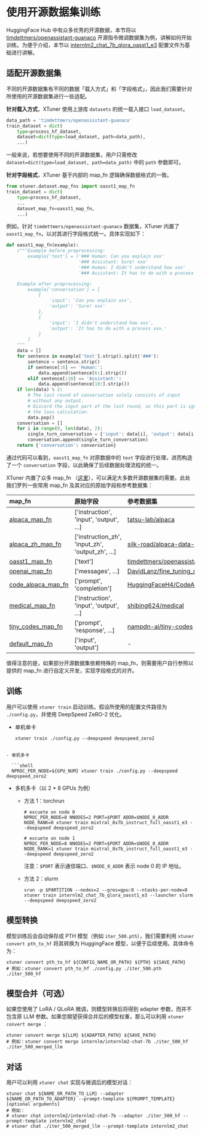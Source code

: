 # 使用开源数据集训练

HuggingFace Hub 中有众多优秀的开源数据，本节将以 [timdettmers/openassistant-guanaco](https://huggingface.co/datasets/timdettmers/openassistant-guanaco) 开源指令微调数据集为例，讲解如何开始训练。为便于介绍，本节以 [internlm2_chat_7b_qlora_oasst1_e3](https://github.com/InternLM/xtuner/blob/main/xtuner/configs/internlm/internlm2_chat_7b/internlm2_chat_7b_qlora_oasst1_e3.py) 配置文件为基础进行讲解。

## 适配开源数据集

不同的开源数据集有不同的数据「载入方式」和「字段格式」，因此我们需要针对所使用的开源数据集进行一些适配。

**针对载入方式**，XTuner 使用上游库 `datasets` 的统一载入接口 `load_dataset`。

```python
data_path = 'timdettmers/openassistant-guanaco'
train_dataset = dict(
    type=process_hf_dataset,
    dataset=dict(type=load_dataset, path=data_path),
    ...)
```

一般来说，若想要使用不同的开源数据集，用户只需修改 `dataset=dict(type=load_dataset, path=data_path)` 中的 `path` 参数即可。

**针对字段格式**，XTuner 基于内部的 map_fn 逻辑确保数据格式的一致。

```python
from xtuner.dataset.map_fns import oasst1_map_fn
train_dataset = dict(
    type=process_hf_dataset,
    ...
    dataset_map_fn=oasst1_map_fn,
    ...)
```

例如，针对 `timdettmers/openassistant-guanaco` 数据集，XTuner 内置了 `oasst1_map_fn`，以对其进行字段格式统一。具体实现如下：

```python
def oasst1_map_fn(example):
    r"""Example before preprocessing:
        example['text'] = ('### Human: Can you explain xxx'
                           '### Assistant: Sure! xxx'
                           '### Human: I didn't understand how xxx'
                           '### Assistant: It has to do with a process xxx.')

    Example after preprocessing:
        example['conversation'] = [
            {
                'input': 'Can you explain xxx',
                'output': 'Sure! xxx'
            },
            {
                'input': 'I didn't understand how xxx',
                'output': 'It has to do with a process xxx.'
            }
        ]
    """
    data = []
    for sentence in example['text'].strip().split('###'):
        sentence = sentence.strip()
        if sentence[:6] == 'Human:':
            data.append(sentence[6:].strip())
        elif sentence[:10] == 'Assistant:':
            data.append(sentence[10:].strip())
    if len(data) % 2:
        # The last round of conversation solely consists of input
        # without any output.
        # Discard the input part of the last round, as this part is ignored in
        # the loss calculation.
        data.pop()
    conversation = []
    for i in range(0, len(data), 2):
        single_turn_conversation = {'input': data[i], 'output': data[i + 1]}
        conversation.append(single_turn_conversation)
    return {'conversation': conversation}
```

通过代码可以看到，`oasst1_map_fn` 对原数据中的 `text` 字段进行处理，进而构造了一个 `conversation` 字段，以此确保了后续数据处理流程的统一。

XTuner 内置了众多 map_fn （[这里](https://github.com/InternLM/xtuner/tree/main/xtuner/dataset/map_fns/dataset_map_fns)），可以满足大多数开源数据集的需要。此处我们罗列一些常用 map_fn 及其对应的原始字段和参考数据集：

| map_fn                                                                                                                          | 原始字段                                            | 参考数据集                                                                                                         |
| :------------------------------------------------------------------------------------------------------------------------------ | :-------------------------------------------------- | :----------------------------------------------------------------------------------------------------------------- |
| [alpaca_map_fn](https://github.com/InternLM/xtuner/blob/main/xtuner/dataset/map_fns/dataset_map_fns/alpaca_map_fn.py)           | \['instruction',  'input', 'output', ...\]          | [tatsu-lab/alpaca](https://huggingface.co/datasets/tatsu-lab/alpaca)                                               |
| [alpaca_zh_map_fn](https://github.com/InternLM/xtuner/blob/main/xtuner/dataset/map_fns/dataset_map_fns/alpaca_zh_map_fn.py)     | \['instruction_zh',  'input_zh', 'output_zh', ...\] | [silk-road/alpaca-data-gpt4-chinese](https://huggingface.co/datasets/silk-road/alpaca-data-gpt4-chinese)           |
| [oasst1_map_fn](https://github.com/InternLM/xtuner/blob/main/xtuner/dataset/map_fns/dataset_map_fns/oasst1_map_fn.py)           | \['text'\]                                          | [timdettmers/openassistant-guanaco](https://huggingface.co/datasets/timdettmers/openassistant-guanaco)             |
| [openai_map_fn](https://github.com/InternLM/xtuner/blob/main/xtuner/dataset/map_fns/dataset_map_fns/openai_map_fn.py)           | \['messages',  ...\]                                | [DavidLanz/fine_tuning_datraset_4_openai](https://huggingface.co/datasets/DavidLanz/fine_tuning_datraset_4_openai) |
| [code_alpaca_map_fn](https://github.com/InternLM/xtuner/blob/main/xtuner/dataset/map_fns/dataset_map_fns/code_alpaca_map_fn.py) | \['prompt',  'completion'\]                         | [HuggingFaceH4/CodeAlpaca_20K](https://huggingface.co/datasets/HuggingFaceH4/CodeAlpaca_20K)                       |
| [medical_map_fn](https://github.com/InternLM/xtuner/blob/main/xtuner/dataset/map_fns/dataset_map_fns/medical_map_fn.py)         | \['instruction',  'input', 'output', ...\]          | [shibing624/medical](https://huggingface.co/datasets/shibing624/medical)                                           |
| [tiny_codes_map_fn](https://github.com/InternLM/xtuner/blob/main/xtuner/dataset/map_fns/dataset_map_fns/tiny_codes_map_fn.py)   | \['prompt',  'response', ...\]                      | [nampdn-ai/tiny-codes](https://huggingface.co/datasets/nampdn-ai/tiny-codes)                                       |
| [default_map_fn](https://github.com/InternLM/xtuner/blob/main/xtuner/dataset/map_fns/dataset_map_fns/default_map_fn.py)         | \['input',  'output'\]                              | -                                                                                                                  |

值得注意的是，如果部分开源数据集依赖特殊的 map_fn，则需要用户自行参照以提供的 map_fn 进行自定义开发，实现字段格式的对齐。

## 训练

用户可以使用 `xtuner train` 启动训练。假设所使用的配置文件路径为 `./config.py`，并使用 DeepSpeed ZeRO-2 优化。

- 单机单卡

  ```shell
  xtuner train ./config.py --deepspeed deepspeed_zero2
  ```

````

- 单机多卡

  ```shell
  NPROC_PER_NODE=${GPU_NUM} xtuner train ./config.py --deepspeed deepspeed_zero2
````

- 多机多卡（以 2 * 8 GPUs 为例）

  - 方法 1：torchrun

    ```
    # excuete on node 0
    NPROC_PER_NODE=8 NNODES=2 PORT=$PORT ADDR=$NODE_0_ADDR NODE_RANK=0 xtuner train mixtral_8x7b_instruct_full_oasst1_e3 --deepspeed deepspeed_zero2

    # excuete on node 1
    NPROC_PER_NODE=8 NNODES=2 PORT=$PORT ADDR=$NODE_0_ADDR NODE_RANK=1 xtuner train mixtral_8x7b_instruct_full_oasst1_e3 --deepspeed deepspeed_zero2
    ```

    注意：`$PORT` 表示通信端口、`$NODE_0_ADDR` 表示 node 0 的 IP 地址。

  - 方法 2：slurm

    ```
    srun -p $PARTITION --nodes=2 --gres=gpu:8 --ntasks-per-node=8 xtuner train internlm2_chat_7b_qlora_oasst1_e3 --launcher slurm --deepspeed deepspeed_zero2
    ```

## 模型转换

模型训练后会自动保存成 PTH 模型（例如 `iter_500.pth`），我们需要利用 `xtuner convert pth_to_hf` 将其转换为 HuggingFace 模型，以便于后续使用。具体命令为：

```shell
xtuner convert pth_to_hf ${CONFIG_NAME_OR_PATH} ${PTH} ${SAVE_PATH}
# 例如：xtuner convert pth_to_hf ./config.py ./iter_500.pth ./iter_500_hf
```

## 模型合并（可选）

如果您使用了 LoRA / QLoRA 微调，则模型转换后将得到 adapter 参数，而并不包含原 LLM 参数。如果您期望获得合并后的模型权重，那么可以利用 `xtuner convert merge` ：

```shell
xtuner convert merge ${LLM} ${ADAPTER_PATH} ${SAVE_PATH}
# 例如：xtuner convert merge internlm/internlm2-chat-7b ./iter_500_hf ./iter_500_merged_llm
```

## 对话

用户可以利用 `xtuner chat` 实现与微调后的模型对话：

```shell
xtuner chat ${NAME_OR_PATH_TO_LLM} --adapter ${NAME_OR_PATH_TO_ADAPTER} --prompt-template ${PROMPT_TEMPLATE} [optional arguments]
# 例如：
# xtuner chat internlm2/internlm2-chat-7b --adapter ./iter_500_hf --prompt-template internlm2_chat
# xtuner chat ./iter_500_merged_llm --prompt-template internlm2_chat
```
